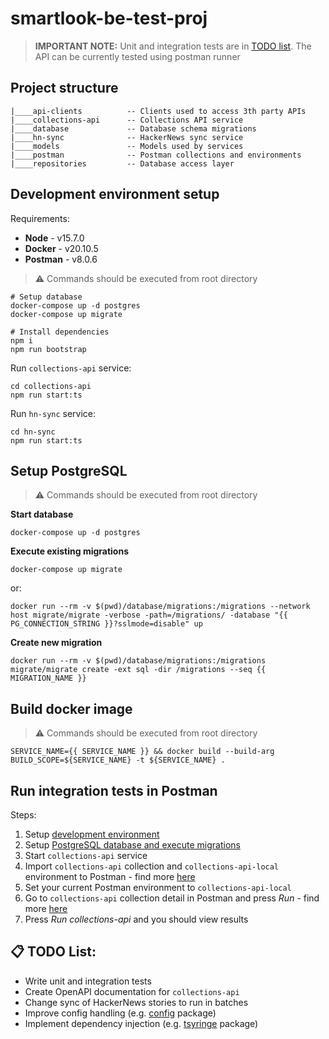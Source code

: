 # smartlook-be-test-proj

> **IMPORTANT NOTE:** Unit and integration tests are in [TODO list](#:clipboard:-todo-list:). The API can be currently tested using postman runner

## Project structure
```
|____api-clients          -- Clients used to access 3th party APIs
|____collections-api      -- Collections API service
|____database             -- Database schema migrations
|____hn-sync              -- HackerNews sync service
|____models               -- Models used by services
|____postman              -- Postman collections and environments
|____repositories         -- Database access layer
```

## Development environment setup
Requirements:
* **Node** - v15.7.0
* **Docker** - v20.10.5
* **Postman** - v8.0.6

> :warning: Commands should be executed from root directory
```
# Setup database
docker-compose up -d postgres
docker-compose up migrate

# Install dependencies
npm i
npm run bootstrap
```

Run `collections-api` service:
```
cd collections-api
npm run start:ts
```

Run `hn-sync` service:
```
cd hn-sync
npm run start:ts
```

## Setup PostgreSQL
> :warning: Commands should be executed from root directory

**Start database**
```
docker-compose up -d postgres
```

**Execute existing migrations**
```
docker-compose up migrate
```
or:
```
docker run --rm -v $(pwd)/database/migrations:/migrations --network host migrate/migrate -verbose -path=/migrations/ -database "{{ PG_CONNECTION_STRING }}?sslmode=disable" up
```

**Create new migration**
```
docker run --rm -v $(pwd)/database/migrations:/migrations migrate/migrate create -ext sql -dir /migrations --seq {{ MIGRATION_NAME }}
```

## Build docker image
> :warning: Commands should be executed from root directory

```
SERVICE_NAME={{ SERVICE_NAME }} && docker build --build-arg BUILD_SCOPE=${SERVICE_NAME} -t ${SERVICE_NAME} .
```

## Run integration tests in Postman
Steps:
1. Setup [development environment](#development-environment-setup)
2. Setup [PostgreSQL database and execute migrations](#setup-postgresql)
4. Start `collections-api` service
5. Import `collections-api` collection and `collections-api-local` environment to Postman - find more [here](https://learning.postman.com/docs/getting-started/importing-and-exporting-data/#importing-data-into-postman)
5. Set your current Postman environment to `collections-api-local`
6. Go to `collections-api` collection detail in Postman and press *Run* - find more [here](https://learning.postman.com/docs/getting-started/importing-and-exporting-data/#importing-data-into-postman)
7. Press *Run collections-api* and you should view results

## :clipboard: TODO List:
* Write unit and integration tests
* Create OpenAPI documentation for `collections-api`
* Change sync of HackerNews stories to run in batches
* Improve config handling (e.g. [config](https://www.npmjs.com/package/config) package)
* Implement dependency injection (e.g. [tsyringe](https://github.com/microsoft/tsyringe) package)

